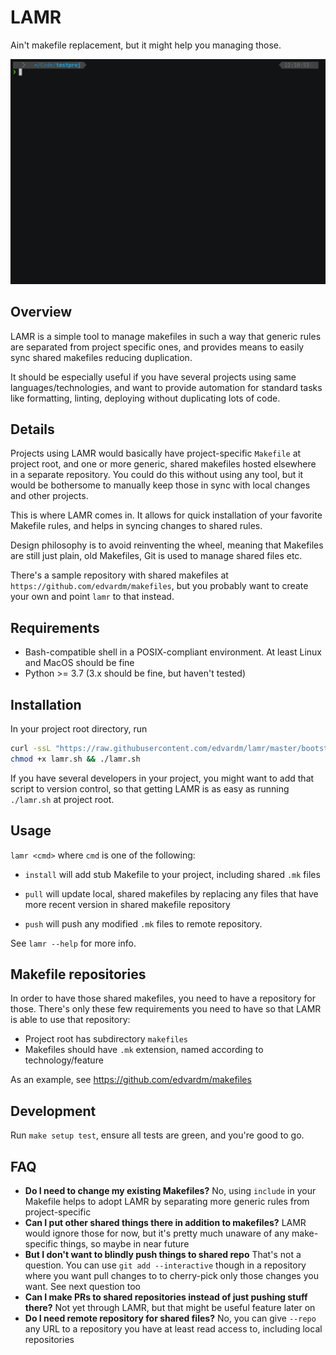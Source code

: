 # LAMR

Ain't makefile replacement, but it might help you managing those.

[![asciicast](demo.gif)](demo.gif)

## Overview

LAMR is a simple tool to manage makefiles in such a way that generic rules
are separated from project specific ones, and provides means to easily sync
shared makefiles reducing duplication.

It should be especially useful if you have several projects using same
languages/technologies, and want to provide automation for standard tasks like
formatting, linting, deploying without duplicating lots of code.

## Details

Projects using LAMR would basically have project-specific `Makefile` at project root, and one or more generic, shared makefiles hosted elsewhere in a separate repository. You could do this without using any tool, but it would be bothersome to manually keep those in sync with local changes and other projects.

This is where LAMR comes in. It allows for quick installation of your favorite Makefile rules, and helps in syncing changes to shared rules.

Design philosophy is to avoid reinventing the wheel, meaning that Makefiles are still
just plain, old Makefiles, Git is used to manage shared files etc.

There's a sample repository with shared makefiles at `https://github.com/edvardm/makefiles`, but you probably want to create your own and point `lamr` to that instead.

## Requirements

- Bash-compatible shell in a POSIX-compliant environment. At least Linux and MacOS should be fine
- Python >= 3.7 (3.x should be fine, but haven't tested)

## Installation

In your project root directory, run

```bash
curl -ssL "https://raw.githubusercontent.com/edvardm/lamr/master/bootstrap.sh" -o lamr.sh
chmod +x lamr.sh && ./lamr.sh
```

If you have several developers in your project, you might want to add that script to version control, so that
getting LAMR is as easy as running `./lamr.sh` at project root.

## Usage

`lamr <cmd>` where `cmd` is one of the following:

- `install` will add stub Makefile to your project, including shared `.mk` files

- `pull` will update local, shared makefiles by replacing any files that have more recent version in shared makefile repository

- `push` will push any modified `.mk` files to remote repository.


See `lamr --help` for more info.

## Makefile repositories

In order to have those shared makefiles, you need to have a repository for those.
There's only these few requirements you need to have so that LAMR is able to
use that repository:

- Project root has subdirectory `makefiles`
- Makefiles should have `.mk` extension, named according to technology/feature

As an example, see https://github.com/edvardm/makefiles

## Development

Run `make setup test`, ensure all tests are green, and you're good to go.

## FAQ

- **Do I need to change my existing Makefiles?** No, using `include` in your Makefile helps to adopt LAMR by separating more generic rules from project-specific
- **Can I put other shared things there in addition to makefiles?** LAMR would ignore those for now, but it's pretty much unaware of any make-specific things, so maybe in near future
- **But I don't want to blindly push things to shared repo** That's not a question. You can use `git add --interactive` though in a repository where you want pull changes to to cherry-pick only those changes you want. See next question too
- **Can I make PRs to shared repositories instead of just pushing stuff there?** Not yet through LAMR, but that might be useful feature later on
- **Do I need remote repository for shared files?** No, you can give `--repo` any URL to a repository you have at least read access to, including local repositories
